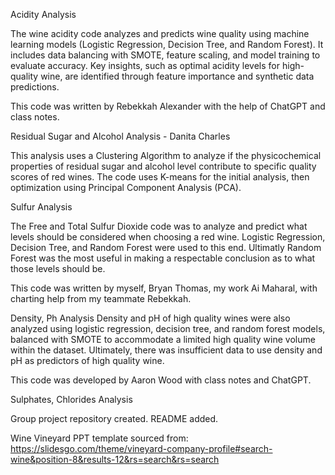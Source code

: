 Acidity Analysis

The wine acidity code analyzes and predicts wine quality using machine learning models (Logistic Regression, Decision Tree, and Random Forest). It includes data balancing with SMOTE, feature scaling, and model training to evaluate accuracy. Key insights, such as optimal acidity levels for high-quality wine, are identified through feature importance and synthetic data predictions.

This code was written by Rebekkah Alexander with the help of ChatGPT and class notes.



Residual Sugar and Alcohol Analysis - Danita Charles

This analysis uses a Clustering Algorithm to analyze if the physicochemical properties of residual sugar and alcohol level contribute to specific quality scores of red wines. The code uses K-means for the initial analysis, then optimization using Principal Component Analysis (PCA). 

Sulfur Analysis

The Free and Total Sulfur Dioxide code was to analyze and predict what levels should be considered when choosing a red wine. Logistic Regression, Decision Tree, and Random Forest were used to this end. Ultimatly Random Forest was the most useful in making a respectable conclusion as to what those levels should be.

This code was written by myself, Bryan Thomas, my work Ai Maharal, with charting help from my teammate Rebekkah.


Density, Ph Analysis
Density and pH of high quality wines were also analyzed using logistic regression, decision tree, and random forest models, balanced with SMOTE to accommodate a limited high quality wine volume within the dataset. Ultimately, there was insufficient data to use density and pH as predictors of high quality wine.

This code was developed by Aaron Wood with class notes and ChatGPT.


Sulphates, Chlorides Analysis




Group project repository created. README added.

Wine Vineyard PPT template sourced from: https://slidesgo.com/theme/vineyard-company-profile#search-wine&position-8&results-12&rs=search&rs=search
